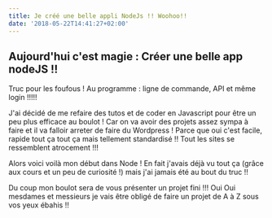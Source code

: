 ```yaml
---
title: Je créé une belle appli NodeJs !! Woohoo!!
date: '2018-05-22T14:41:27+02:00'
---
```

## Aujourd'hui c'est magie : Créer une belle app nodeJS !! 

Truc pour les foufous ! Au programme : ligne de commande, API et même login !!!!!

J'ai décidé de me refaire des tutos et de coder en Javascript pour être un peu plus efficace au boulot ! Car on va avoir des projets assez sympa à faire et il va falloir arreter de faire du Wordpress ! Parce que oui c'est facile, rapide tout ça tout ça mais tellement standardisé !! Tout les sites se ressemblent atrocement !!! 

Alors voici voilà mon début dans Node ! En fait j'avais déjà vu tout ça (grâce aux cours et un peu de curiosité !) mais j'ai jamais été au bout du truc !!

Du coup mon boulot sera de vous présenter un projet fini !!! Oui Oui mesdames et messieurs je vais être obligé de faire un projet de A à Z sous vos yeux ébahis !!
